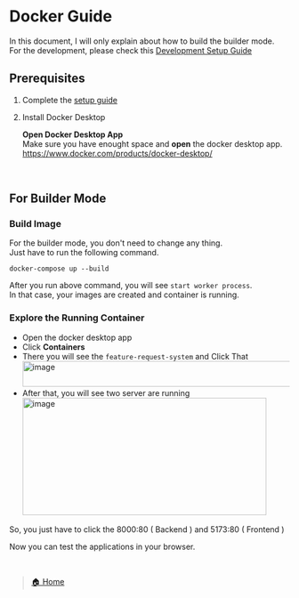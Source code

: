 # Docker Guide
In this document, I will only explain about how to build the builder mode.  
For the development, please check this [Development Setup Guide](./docs/development-setup-guide.md)

## Prerequisites
1. Complete the [setup guide](./setup-guide.md)
2. Install Docker Desktop

    **Open Docker Desktop App**  
    Make sure you have enought space and
    **open** the docker desktop app.  
    https://www.docker.com/products/docker-desktop/

<br/>  

## For Builder Mode

### Build Image
For the builder mode, you don't need to change any thing.  
Just have to run the following command.  

    docker-compose up --build

After you run above command, you will see `start worker process`.  
In that case, your images are created and container is running.

### Explore the Running Container
- Open the docker desktop app
- Click **Containers**
- There you will see the `feature-request-system` and Click That
  <img width="607" height="46" alt="image" src="https://github.com/user-attachments/assets/805f28ff-6f59-400b-b7ea-26b5cd3f1c00" />
- After that, you will see two server are running  
  <img width="438" height="211" alt="image" src="https://github.com/user-attachments/assets/0649c504-58b6-4461-811c-200d283931bd" />

So, you just have to click the 8000:80 ( Backend ) and 5173:80 ( Frontend )

Now you can test the applications in your browser. 

<br />  

> [🏠 Home](./../README.md)
 
<br />  
<br />  
<br />  
<br />  




